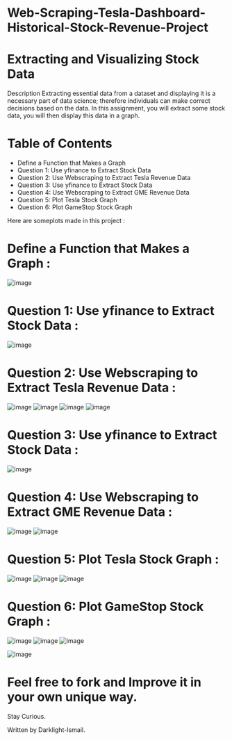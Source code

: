 # Web-Scraping-Tesla-Dashboard-Historical-Stock-Revenue-Project


# Extracting and Visualizing Stock Data
Description
Extracting essential data from a dataset and displaying it is a necessary part of data science; therefore individuals can make correct decisions based on the data. In this assignment, you will extract some stock data, you will then display this data in a graph.

# Table of Contents
* Define a Function that Makes a Graph
* Question 1: Use yfinance to Extract Stock Data
* Question 2: Use Webscraping to Extract Tesla Revenue Data
* Question 3: Use yfinance to Extract Stock Data
* Question 4: Use Webscraping to Extract GME Revenue Data
* Question 5: Plot Tesla Stock Graph
* Question 6: Plot GameStop Stock Graph


Here are someplots made in this project :
# Define a Function that Makes a Graph :

![image](https://user-images.githubusercontent.com/47457939/197766920-6c00e393-2c7e-449b-986b-315eea3b7110.png)

# Question 1: Use yfinance to Extract Stock Data :

![image](https://user-images.githubusercontent.com/47457939/197767053-161dde85-fea4-4903-b517-98f110ad31c7.png)

# Question 2: Use Webscraping to Extract Tesla Revenue Data :

![image](https://user-images.githubusercontent.com/47457939/197767284-77862c5d-11e5-4fee-ac3f-75f331dc0c30.png)
![image](https://user-images.githubusercontent.com/47457939/197767321-a3d527dc-1700-490a-8934-54799ef0e71b.png)
![image](https://user-images.githubusercontent.com/47457939/197767429-83c06f79-eed5-4316-8ac0-5dd42782c449.png)
![image](https://user-images.githubusercontent.com/47457939/197767485-2d51cc17-802b-4917-8840-f65cd863afbc.png)

# Question 3: Use yfinance to Extract Stock Data :

![image](https://user-images.githubusercontent.com/47457939/197767544-769acc24-1349-413d-97a7-8f1817a1d0c2.png)

# Question 4: Use Webscraping to Extract GME Revenue Data :

![image](https://user-images.githubusercontent.com/47457939/197767596-e043339a-b557-4ebd-943f-32d03722552d.png)
![image](https://user-images.githubusercontent.com/47457939/197767643-8f7cf98e-8c8b-4b12-b3b7-5c00fa9a071f.png)

# Question 5: Plot Tesla Stock Graph :

![image](https://user-images.githubusercontent.com/47457939/197767814-1446ff1c-056b-4f3d-8ed7-3e1e7a8da68c.png)
![image](https://user-images.githubusercontent.com/47457939/197767857-1ebdf416-0463-4a92-92a9-ec89bca637d1.png)
![image](https://user-images.githubusercontent.com/47457939/197767888-2e680184-fd85-4c77-88f6-df42e6be0c97.png)

# Question 6: Plot GameStop Stock Graph :

![image](https://user-images.githubusercontent.com/47457939/197767979-c3468544-9497-4b44-9ae1-ea2778e9b752.png)
![image](https://user-images.githubusercontent.com/47457939/197768021-fd9292a5-9c77-472f-891d-4d1cf61da8fa.png)
![image](https://user-images.githubusercontent.com/47457939/197768049-7845e87f-388d-4812-a181-f66c20abefc0.png)


![image](https://user-images.githubusercontent.com/47457939/197768074-2e57f46f-213a-45fc-943d-6ff5c1c2c9f5.png)


# Feel free to fork and Improve it in your own unique way.
Stay Curious.

Written by Darklight-Ismail.
